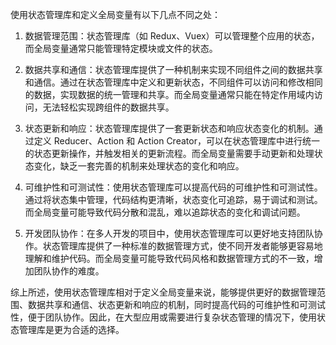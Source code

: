 使用状态管理库和定义全局变量有以下几点不同之处：

1. 数据管理范围：状态管理库（如 Redux、Vuex）可以管理整个应用的状态，而全局变量通常只能管理特定模块或文件的状态。

2. 数据共享和通信：状态管理库提供了一种机制来实现不同组件之间的数据共享和通信。通过在状态管理库中定义和更新状态，不同组件可以访问和修改相同的数据，实现数据的统一管理和共享。而全局变量通常只能在特定作用域内访问，无法轻松实现跨组件的数据共享。

3. 状态更新和响应：状态管理库提供了一套更新状态和响应状态变化的机制。通过定义 Reducer、Action 和 Action Creator，可以在状态管理库中进行统一的状态更新操作，并触发相关的更新流程。而全局变量需要手动更新和处理状态变化，缺乏一套完善的机制来处理状态的变化和响应。

4. 可维护性和可测试性：使用状态管理库可以提高代码的可维护性和可测试性。通过将状态集中管理，代码结构更清晰，状态变化可追踪，易于调试和测试。而全局变量可能导致代码分散和混乱，难以追踪状态的变化和调试问题。

5. 开发团队协作：在多人开发的项目中，使用状态管理库可以更好地支持团队协作。状态管理库提供了一种标准的数据管理方式，使不同开发者能够更容易地理解和维护代码。而全局变量可能导致代码风格和数据管理方式的不一致，增加团队协作的难度。

综上所述，使用状态管理库相对于定义全局变量来说，能够提供更好的数据管理范围、数据共享和通信、状态更新和响应的机制，同时提高代码的可维护性和可测试性，便于团队协作。因此，在大型应用或需要进行复杂状态管理的情况下，使用状态管理库是更为合适的选择。
